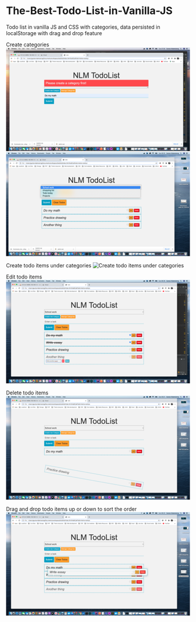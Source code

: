 # The-Best-Todo-List-in-Vanilla-JS
Todo list in vanilla JS and CSS with categories, data persisted in localStorage with drag and drop feature

Create categories
![Create a category](https://github.com/gustavNdamukong/The-Best-Todo-List-in-Vanilla-JS/blob/main/todo-createCat.png?raw=true)
![Create a category](https://github.com/gustavNdamukong/The-Best-Todo-List-in-Vanilla-JS/blob/main/todo-categories.png?raw=true)

Create todo items under categories
![Create todo items under categories](https://github.com/gustavNdamukong/The-Best-Todo-List-in-Vanilla-JS/blob/main/todo-listsAndCats.png?raw=true)


Edit todo items
![Edit items](https://github.com/gustavNdamukong/The-Best-Todo-List-in-Vanilla-JS/blob/main/todo-editInAction.png?raw=true)


Delete todo items
![Delete items](https://github.com/gustavNdamukong/The-Best-Todo-List-in-Vanilla-JS/blob/main/todo-deleteItem.png?raw=true)


Drag and drop todo items up or down to sort the order
![Drag and drop to sort the order](https://github.com/gustavNdamukong/The-Best-Todo-List-in-Vanilla-JS/blob/main/todo-dragnDrop.png?raw=true)
